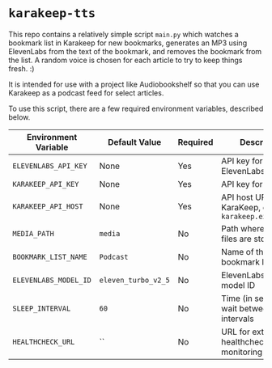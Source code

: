 # `karakeep-tts`

This repo contains a relatively simple script `main.py` which watches a bookmark list in Karakeep for new bookmarks, generates an MP3 using ElevenLabs from the text of the bookmark, and removes the bookmark from the list. A random voice is chosen for each article to try to keep things fresh. :)

It is intended for use with a project like Audiobookshelf so that you can use Karakeep as a podcast feed for select articles.

To use this script, there are a few required environment variables, described below.

| Environment Variable     | Default Value           | Required | Description                                      |
|--------------------------|--------------------------|----------|--------------------------------------------------|
| `ELEVENLABS_API_KEY`     | None                     | Yes      | API key for ElevenLabs                           |
| `KARAKEEP_API_KEY`       | None                     | Yes      | API key for KaraKeep                             |
| `KARAKEEP_API_HOST`      | None                     | Yes      | API host URL for KaraKeep, e.g. `karakeep.example.com`                        |
| `MEDIA_PATH`             | `media`                  | No       | Path where media files are stored                |
| `BOOKMARK_LIST_NAME`     | `Podcast`                | No       | Name of the bookmark list                        |
| `ELEVENLABS_MODEL_ID`    | `eleven_turbo_v2_5`      | No       | ElevenLabs voice model ID                        |
| `SLEEP_INTERVAL`         | `60`                     | No       | Time (in seconds) to wait between intervals      |
| `HEALTHCHECK_URL`        | ``                       | No       | URL for external healthcheck monitoring          |